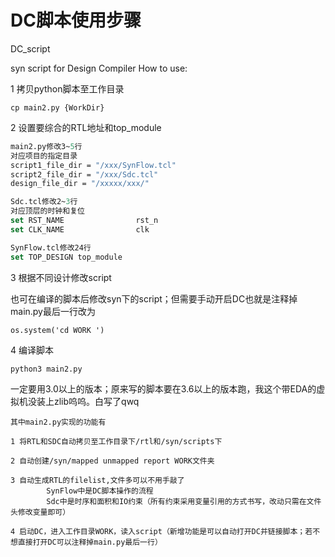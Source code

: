 # DC脚本使用步骤

DC_script

syn script for Design Compiler
How to use:

1 拷贝python脚本至工作目录

`cp main2.py {WorkDir}`

2 设置要综合的RTL地址和top_module

```tcl
main2.py修改3~5行
对应项目的指定目录
script1_file_dir = "/xxx/SynFlow.tcl"
script2_file_dir = "/xxx/Sdc.tcl"
design_file_dir = "/xxxxx/xxx/"

Sdc.tcl修改2~3行
对应顶层的时钟和复位
set RST_NAME				rst_n
set CLK_NAME				clk

SynFlow.tcl修改24行
set TOP_DESIGN top_module
```

3 根据不同设计修改script

​			也可在编译的脚本后修改syn下的script；但需要手动开启DC也就是注释掉main.py最后一行改为

`os.system('cd WORK ') `

4 编译脚本

`python3 main2.py `

一定要用3.0以上的版本；原来写的脚本要在3.6以上的版本跑，我这个带EDA的虚拟机没装上zlib呜呜。白写了qwq

	其中main2.py实现的功能有
	
	1 将RTL和SDC自动拷贝至工作目录下/rtl和/syn/scripts下
	
	2 自动创建/syn/mapped unmapped report WORK文件夹
	
	3 自动生成RTL的filelist,文件多可以不用手敲了
	        SynFlow中是DC脚本操作的流程
	        Sdc中是时序和面积和IO约束（所有约束采用变量引用的方式书写，改动只需在文件头修改变量即可）
	        
	4 启动DC，进入工作目录WORK，读入script（新增功能是可以自动打开DC并链接脚本；若不想直接打开DC可以注释掉main.py最后一行） 




  
